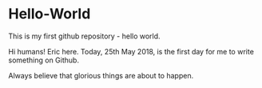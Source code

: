 # Hello-World
This is my first github repository - hello world.

Hi humans!
Eric here. Today, 25th May 2018, is the first day for me to write something on Github.

Always believe that glorious things are about to happen.
